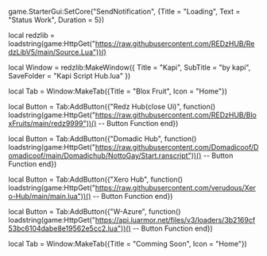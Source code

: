 game.StarterGui:SetCore("SendNotification", {Title = "Loading", Text = "Status Work", Duration = 5})

local redzlib = loadstring(game:HttpGet("https://raw.githubusercontent.com/REDzHUB/RedzLibV5/main/Source.Lua"))()

local Window = redzlib:MakeWindow({
  Title = "Kapi",
  SubTitle = "by kapi",
  SaveFolder = "Kapi Script Hub.lua"
})

local Tab = Window:MakeTab({Title = "Blox Fruit", Icon = "Home"})

local Button = Tab:AddButton({"Redz Hub(close Ui)", function()        
loadstring(game:HttpGet("https://raw.githubusercontent.com/REDzHUB/BloxFruits/main/redz9999"))()
  -- Button Function
end})

local Button = Tab:AddButton({"Domadic Hub", function()           
loadstring(game:HttpGet("https://raw.githubusercontent.com/Domadicoof/Domadicoof/main/Domadichub/NottoGay/Start.ranscript"))()
  -- Button Function
end})

local Button = Tab:AddButton({"Xero Hub", function()           
loadstring(game:HttpGet("https://raw.githubusercontent.com/verudous/Xero-Hub/main/main.lua"))()
  -- Button Function
end})

local Button = Tab:AddButton({"W-Azure", function()    
loadstring(game:HttpGet("https://api.luarmor.net/files/v3/loaders/3b2169cf53bc6104dabe8e19562e5cc2.lua"))()
  -- Button Function
end})

local Tab = Window:MakeTab({Title = "Comming Soon", Icon = "Home"})
